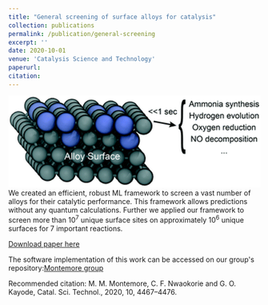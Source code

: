```yaml
---
title: "General screening of surface alloys for catalysis"
collection: publications
permalink: /publication/general-screening
excerpt: ''
date: 2020-10-01
venue: 'Catalysis Science and Technology'
paperurl:
citation:
---
```

![general screening](/images/gen_screen.png)
We created an efficient, robust ML framework to screen a vast number of alloys for their catalytic performance. This framework allows predictions without any quantum calculations. Further we applied our framework to screen more than 10<sup>7</sup> unique surface sites on approximately 10<sup>6</sup> unique surfaces for 7 important reactions.

[Download paper here](http://dx.doi.org/10.1039/D0CY00682C)

The software implementation of this work can be accessed on our group's repository:[Montemore group](https://bitbucket.org/mmmontemore/surfep/src/master/)

Recommended citation: M. M. Montemore, C. F. Nwaokorie and G. O. Kayode, Catal. Sci. Technol., 2020, 10, 4467–4476.